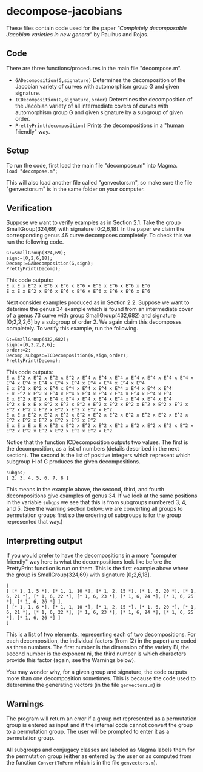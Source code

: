 # decompose-jacobians

These files contain code used for the paper *"Completely decomposable Jacobian varieties in new genera"*  by Paulhus and
Rojas.

Code
----

There are three functions/procedures in the main file "decompose.m".<br>
* `GADecomposition(G,signature)`  Determines the decomposition of the Jacobian variety of curves with automorphism group G and given signature.<br>
* `ICDecomposition(G,signature,order)`  Determines the decomposition of the Jacobian variety of all intermediate covers of curves with automorphism group G and given signature by a subgroup of given order.<br>
* `PrettyPrint(decomposition)`  Prints the decompositions in a "human friendly" way.<br>




Setup
-----

To run the code, first load the main file "decompose.m" into Magma. <br>
`load "decompose.m";`

This will also load another file called "genvectors.m", so make sure the file "genvectors.m" is in the same folder on your computer.



Verification
------------

Suppose we want to verify examples as in Section 2.1. Take the group SmallGroup(324,69) with signature [0;2,6,18]. In
the paper we claim the corresponding genus 46 curve decomposes completely. To check this we run the following code.

`G:=SmallGroup(324,69);`<br>
`sign:=[0,2,6,18];`<br>
`Decomp:=GADecomposition(G,sign);`<br>
`PrettyPrint(Decomp);`<br>

This code outputs:<br>
`E x E x E^2 x E^6 x E^6 x E^6 x E^6 x E^6 x E^6 x E^6` <br>
`E x E x E^2 x E^6 x E^6 x E^6 x E^6 x E^6 x E^6 x E^6`


Next consider examples produced as in Section 2.2. Suppose we want to deterime the genus 34 example which is found from
an intermediate cover of a genus 73 curve with group SmallGroup(432,682) and signature [0;2,2,2,6] by a subgroup of
order 2. We again claim this decomposes completely. To verify this example, run the following.

`G:=SmallGroup(432,682);`<br>
`sign:=[0,2,2,2,6];`<br>
`order:=2;`<br>
`Decomp,subgps:=ICDecomposition(G,sign,order);`<br>
`PrettyPrint(Decomp);`<br>

This code outputs:<br>
`E x E^2 x E^2 x E^2 x E^2 x E^4 x E^4 x E^4 x E^4 x E^4 x E^4 x E^4 x E^4 x E^4 x E^4 x E^4 x E^4 x E^4 x E^4 x E^4 x E^4`<br>
`E x E^2 x E^2 x E^4 x E^4 x E^4 x E^4 x E^4 x E^4 x E^4 x E^4`<br>
`E x E^2 x E^2 x E^4 x E^4 x E^4 x E^4 x E^4 x E^4 x E^4 x E^4`<br>
`E x E^2 x E^2 x E^4 x E^4 x E^4 x E^4 x E^4 x E^4 x E^4 x E^4`<br>
`E^2 x E x E x E^2 x E^2 x E^2 x E^2 x E^2 x E^2 x E^2 x E^2 x E^2 x E^2 x E^2 x E^2 x E^2 x E^2 x E^2 x E^2`<br>
`E x E x E^2 x E^2 x E^2 x E^2 x E^2 x E^2 x E^2 x E^2 x E^2 x E^2 x E^2 x E^2 x E^2 x E^2 x E^2 x E^2`<br>
`E x E x E x E x E^2 x E^2 x E^2 x E^2 x E^2 x E^2 x E^2 x E^2 x E^2 x E^2 x E^2 x E^2 x E^2 x E^2 x E^2 x E^2`<br>

Notice that the function ICDecomposition outputs two values. The first is the decomposition, as a list of numbers
(details described in the next section).  The second is the list of positive integers which represent which subgroup H
of G produces the given decompositions. 

`subgps;`<br>
`[ 2, 3, 4, 5, 6, 7, 8 ]`

 This means in the example above, the second, third, and fourth decompositions give examples of genus 34.  If we look at the same positions in the variable `subgps` we see that this is from subgroups numbered 3, 4, and 5. (See the warning section below: we are converting all groups to permutation groups first so the ordering of subgroups is for the group represented that way.)



Interpretting output
--------------------

If you would prefer to have the  decompositions in a more "computer friendly" way  here is what the decompositions
look like before the PrettyPrint function is run on them. This is the first example above where the group is
SmallGroup(324,69) with signature [0;2,6,18]. 


`[`<br>
`[ [* 1, 1, 5 *], [* 1, 1, 10 *], [* 1, 2, 15 *], [* 1, 6, 20 *], [* 1, 6, 21 *], [* 1, 6, 22 *], [* 1, 6, 23 *], [* 1, 6, 24 *], [* 1, 6, 25 *], [* 1, 6, 26 *] ],`<br>
`[ [* 1, 1, 6 *], [* 1, 1, 10 *], [* 1, 2, 15 *], [* 1, 6, 20 *], [* 1, 6, 21 *], [* 1, 6, 22 *], [* 1, 6, 23 *], [* 1, 6, 24 *], [* 1, 6, 25 *], [* 1, 6, 26 *] ]`<br>
`]`<br>

This is a list of two elements, representing each of two decompositions. For each decomposition, the individual
factors (from (2) in the paper)  are coded as three numbers.  The first number is the dimension of the variety Bi, the second number is the exponent ni, the third number is which characters provide this factor (again, see the Warnings below).

You may wonder why, for a given group and signature, the code outputs more than one decomposition sometimes.  This is because the code used to deteremine the generating vectors (in the file `genvectors.m`) is  

Warnings
--------

The program will return an error if a group not represented as a permutation group is entered as input and if the
internal code cannot convert the group to a permutation group. The user will be prompted  to enter it as a permutation group. 

All subgroups and conjugacy classes are labeled as Magma labels them for the permutation group (either as entered by the user or as computed from the function `ConvertToPerm` which is in the file `genvectors.m`).




